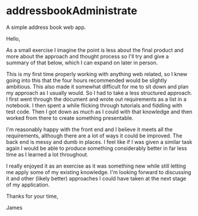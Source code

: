 # addressbookAdministrate
A simple address book web app.

Hello,

As a small exercise I imagine the point is less about the final product and more about the approach and thought process so I'll try and give a summary of that below, which I can expand on later in person. 

This is my first time properly working with anything web related, so I knew going into this that the four hours recommended would be slightly ambitious. This also made it somewhat difficult for me to sit down and plan my approach as I usually would. So I had to take a less structured approach. I first went through the document and wrote out requirements as a list in a notebook. I then spent a while flicking through tutorials and fiddling with test code. Then I got down as much as I could with that knowledge and then worked from there to create something presentable.

I'm reasonably happy with the front end and I believe it meets all the requirements, although there are a lot of ways it could be improved. The back end is messy and dumb in places. I feel like if I was given a similar task again I would be able to produce something considerably better in far less time as I learned a lot throughout. 

I really enjoyed it as an exercise as it was something new while still letting me apply some of my existing knowledge. I'm looking forward to discussing it and other (likely better) approaches I could have taken at the next stage of my application.

Thanks for your time,

James
